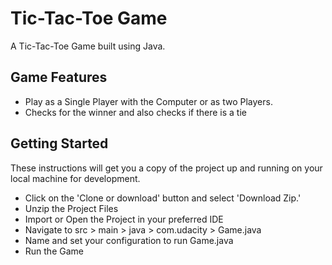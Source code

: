 # Tic-Tac-Toe Game

A Tic-Tac-Toe Game built using Java. 

## Game Features

* Play as a Single Player with the Computer or as two Players.
* Checks for the winner and also checks if there is a tie

## Getting Started

These instructions will get you a copy of the project up and running on your local machine for development.

* Click on the 'Clone or download' button and select 'Download Zip.'
* Unzip the Project Files
* Import  or Open the Project in your preferred IDE
* Navigate to src > main > java > com.udacity > Game.java
* Name and set your configuration to run Game.java
* Run the Game
